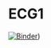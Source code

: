 # ECG1

[![Binder](https://mybinder.org/badge_logo.svg)](https://mybinder.org/v2/gh/othoni-hub/ECG1/blob/main/TP_Algorithmique_Revisions_de_2nde.ipynb/HEAD))
